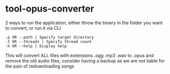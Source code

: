# tool-opus-converter

2 ways to run the application, either throw the binary in the folder you want to convert, or run it via CLI

```
-p OR --path | Specify target directory
-t OR --threads | Specify thread count
-h OR --help | Display help
```

This will convert ALL files with extensions .ogg .mp3 .wav to .opus and remove the old audio files, consider having a backup as we are not liable for the pain of redownloading songs
